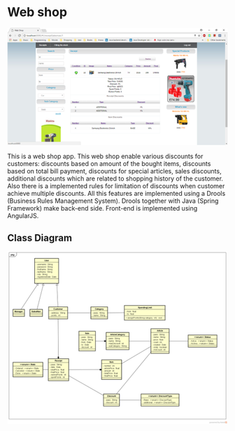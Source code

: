 # Web shop

![screenshot](static/images/screenshot.png)

This is a web shop app. This web shop enable various discounts for customers: discounts based on amount of the bought items, discounts based on total bill payment, discounts for special articles, sales discounts, additional discounts which are related to shopping history of the customer. Also there is a implemented rules for limitation of discounts when customer achieve multiple discounts. All this features are implemented using a Drools (Business Rules Management System). Drools together with Java (Spring Framework) make back-end side. Front-end is implemented using AngularJS.

## Class Diagram

![class diagram](static/images/ClassDiagram.png)
